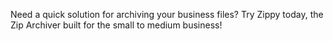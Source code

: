Need a quick solution for archiving your business files? Try Zippy today, the Zip Archiver built for the small to medium business!
